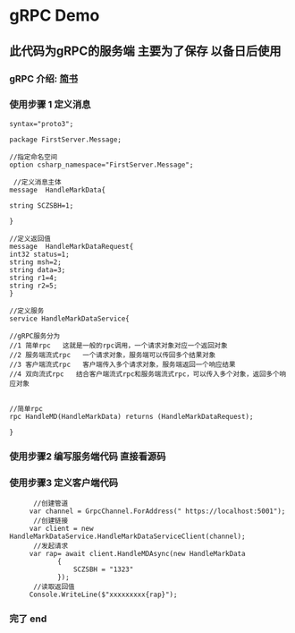 # gRPC  Demo

## 此代码为gRPC的服务端   主要为了保存  以备日后使用

### gRPC 介绍:  [简书](https://www.jianshu.com/p/9c947d98e192,'gRPC介绍')
 

### 使用步骤 1 定义消息

```
syntax="proto3";

package FirstServer.Message;

//指定命名空间
option csharp_namespace="FirstServer.Message";
 
 //定义消息主体
message  HandleMarkData{

string SCZSBH=1;

}

//定义返回值
message  HandleMarkDataRequest{
int32 status=1;
string msh=2;
string data=3;
string r1=4;
string r2=5;
}

//定义服务
service HandleMarkDataService{

//gRPC服务分为 
//1 简单rpc   这就是一般的rpc调用，一个请求对象对应一个返回对象
//2 服务端流式rpc   一个请求对象，服务端可以传回多个结果对象
//3 客户端流式rpc   客户端传入多个请求对象，服务端返回一个响应结果
//4 双向流式rpc   结合客户端流式rpc和服务端流式rpc，可以传入多个对象，返回多个响应对象


//简单rpc
rpc HandleMD(HandleMarkData) returns (HandleMarkDataRequest);

}
```

### 使用步骤2 编写服务端代码  直接看源码

### 使用步骤3 定义客户端代码
```
      //创建管道
     var channel = GrpcChannel.ForAddress(" https://localhost:5001");
      //创建链接
     var client = new HandleMarkDataService.HandleMarkDataServiceClient(channel);
      //发起请求
     var rap= await client.HandleMDAsync(new HandleMarkData
            {
                SCZSBH = "1323"
            });
      //读取返回值
     Console.WriteLine($"xxxxxxxxx{rap}");
```


###  完了 end

